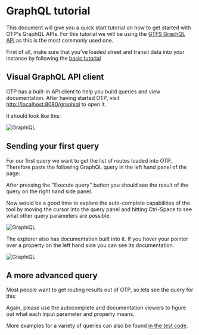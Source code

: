 <!--
  NOTE! Part of this document is generated. Make sure you edit the template, not the generated doc.

   - Template directory is:  /doc/templates
   - Generated directory is: /docs/user 
-->

# GraphQL tutorial

This document will give you a quick start tutorial on how to get started with OTP's GraphQL APIs. For 
this tutorial we will be using the [GTFS GraphQL API](GTFS-GraphQL-API.md) as this is the most commonly used one.

First of all, make sure that you've loaded street and transit data into your instance by following
the [basic tutorial](../Basic-Tutorial.md)

## Visual GraphQL API client

OTP has a built-in API client to help you build queries and view documentation. After having
started OTP, visit [http://localhost:8080/graphiql](http://localhost:8080/graphiql) to open it.

It should look like this:

![GraphiQL](../images/graphiql.png)

## Sending your first query

For our first query we want to get the list of routes loaded into OTP. Therefore paste the following 
GraphQL query in the left hand panel of the page:

<!-- INSERT: route-query -->

After pressing the "Execute query" button you should see the result of the query on the right hand
side panel.

Now would be a good time to explore the auto-complete capabilities of the tool by moving the
cursor into the query panel and hitting Ctrl-Space to see what other query parameters are possible.

![GraphiQL](../images/graphiql-autocomplete.png)

The explorer also has documentation built into it. If you hover your pointer over a property on the 
left hand side you can see its documentation.

![GraphiQL](../images/graphiql-documentation.png)

## A more advanced query

Most people want to get routing results out of OTP, so lets see the query for this:

<!-- INSERT: plan-query -->

Again, please use the autocomplete and documentation viewers to figure out what each input parameter
and property means.

More examples for a variety of queries can also be found [in the test code](https://github.com/opentripplanner/OpenTripPlanner/tree/dev-2.x/src/test/resources/org/opentripplanner/apis/gtfs/queries).